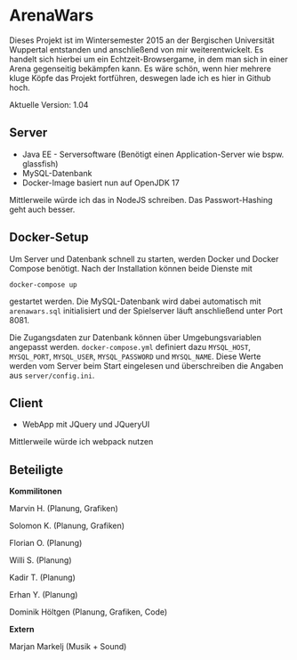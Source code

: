 # ArenaWars
Dieses Projekt ist im Wintersemester 2015 an der Bergischen Universität Wuppertal entstanden und anschließend von mir weiterentwickelt. Es handelt sich hierbei um ein Echtzeit-Browsergame, in dem man sich in einer Arena gegenseitig bekämpfen kann. Es wäre schön, wenn hier mehrere kluge Köpfe das Projekt fortführen, deswegen lade ich es hier in Github hoch.

Aktuelle Version: 1.04

## Server
* Java EE - Serversoftware (Benötigt einen Application-Server wie bspw. glassfish)
* MySQL-Datenbank
* Docker-Image basiert nun auf OpenJDK&nbsp;17

Mittlerweile würde ich das in NodeJS schreiben. Das Passwort-Hashing geht auch besser.

## Docker-Setup

Um Server und Datenbank schnell zu starten, werden Docker und Docker Compose benötigt. Nach der Installation können beide Dienste mit

```
docker-compose up
```

gestartet werden. Die MySQL-Datenbank wird dabei automatisch mit `arenawars.sql` initialisiert und der Spielserver läuft anschließend unter Port 8081.

Die Zugangsdaten zur Datenbank können über Umgebungsvariablen angepasst werden. `docker-compose.yml` definiert dazu `MYSQL_HOST`, `MYSQL_PORT`, `MYSQL_USER`, `MYSQL_PASSWORD` und `MYSQL_NAME`. Diese Werte werden vom Server beim Start eingelesen und überschreiben die Angaben aus `server/config.ini`.

## Client

* WebApp mit JQuery und JQueryUI

Mittlerweile würde ich webpack nutzen



## Beteiligte

**Kommilitonen**

Marvin H. (Planung, Grafiken)

Solomon K. (Planung, Grafiken)

Florian O. (Planung)

Willi S. (Planung)

Kadir T. (Planung)

Erhan Y. (Planung)

Dominik Höltgen (Planung, Grafiken, Code)

**Extern**

Marjan Markelj (Musik + Sound)
